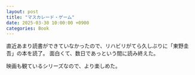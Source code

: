 ```yaml
---
layout: post
title: "マスカレード・ゲーム"
date: 2025-03-30 10:00:00 +0900
categories: Book
---
```


直近あまり読書ができていなかったので、リハビリがてら久しぶりに「東野圭吾」の本を読了。
面白くて、数日であっという間に読み終えた。

映画も観ているシリーズなので、より楽しめた。
